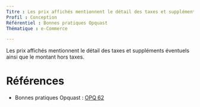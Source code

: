 ```yaml
---
Titre : Les prix affichés mentionnent le détail des taxes et suppléments éventuels ainsi que le montant hors taxes.
Profil : Conception
Référentiel : Bonnes pratiques Opquast
Thématique : e-Commerce

---
```

Les prix affichés mentionnent le détail des taxes et suppléments éventuels ainsi que le montant hors taxes.

# Références

*   Bonnes pratiques Opquast : [OPQ 62](https://checklists.opquast.com/fr/qualiteweb/les-prix-affiches-mentionnent-le-detail-des-taxes-et-supplements-eventuels-ainsi-que-le-montant-hors-taxes)
